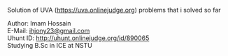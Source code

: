 Solution of UVA (https://uva.onlinejudge.org) problems that i solved so far

Author: Imam Hossain  
E-Mail: ihjony23@gmail.com  
Uhunt ID: http://uhunt.onlinejudge.org/id/890065  
Studying B.Sc in ICE at NSTU  
